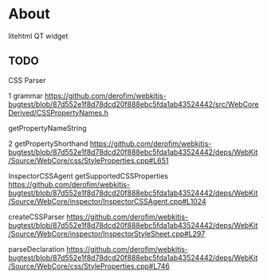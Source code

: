 # About

litehtml QT widget

## TODO

CSS Parser

1 grammar
https://github.com/derofim/webkitjs-bugtest/blob/87d552e1f8d78dcd20f888ebc5fda1ab43524442/src/WebCoreDerived/CSSPropertyNames.h

getPropertyNameString

2 getPropertyShorthand
https://github.com/derofim/webkitjs-bugtest/blob/87d552e1f8d78dcd20f888ebc5fda1ab43524442/deps/WebKit/Source/WebCore/css/StyleProperties.cpp#L651

InspectorCSSAgent getSupportedCSSProperties
https://github.com/derofim/webkitjs-bugtest/blob/87d552e1f8d78dcd20f888ebc5fda1ab43524442/deps/WebKit/Source/WebCore/inspector/InspectorCSSAgent.cpp#L1024

createCSSParser
https://github.com/derofim/webkitjs-bugtest/blob/87d552e1f8d78dcd20f888ebc5fda1ab43524442/deps/WebKit/Source/WebCore/inspector/InspectorStyleSheet.cpp#L297

parseDeclaration
https://github.com/derofim/webkitjs-bugtest/blob/87d552e1f8d78dcd20f888ebc5fda1ab43524442/deps/WebKit/Source/WebCore/css/StyleProperties.cpp#L746
